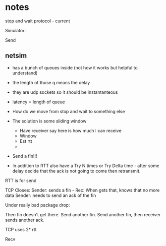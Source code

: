 # notes

stop and wait protocol - current

Simulator:
 

 Send
 


## netsim

- has a bunch of queues inside (not how it works but helpful to understand)
- the length of those q means the delay
- they are udp sockets so it should be instantanteous
- latency = length of queue
- How do we move from stop and wait to something else
- The solution is some sliding window
  - Have receiver say here is how much I can receive
  - Window 
  - Est rtt
  - 
- Send a fin!!!

- In addition to RTT also have a Try N times or Try Delta time - after some delay decide that the ack is not going to come then retransmit. 

RTT is for send 

TCP Closes:
Sender: sends a fin - 
Rec: When gets that, knows that no more data
Sender: needs to send an ack of the fin


Under really bad package drop:

Then fin doesn't get there. Send another fin. Send another fin, then receiver sends another ack. 

TCP uses 2* rtt 




Recv